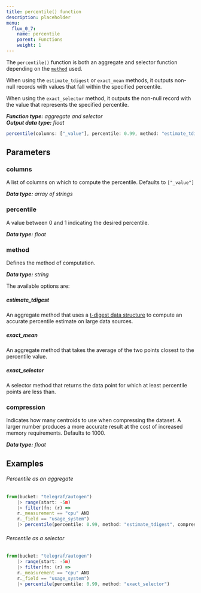 ```yaml
---
title: percentile() function
description: placeholder
menu:
  flux_0_7:
    name: percentile
    parent: Functions
    weight: 1
---
```


The `percentile()` function is both an aggregate and selector function depending on the [`method`](#method) used.

When using the `estimate_tdigest` or `exact_mean` methods, it outputs non-null records with values that fall within the specified percentile.

When using the `exact_selector` method, it outputs the non-null record with the value that represents the specified percentile.

_**Function type:** aggregate and selector_  
_**Output data type:** float_

```js
percentile(columns: ["_value"], percentile: 0.99, method: "estimate_tdigest", compression: 1000)
```

## Parameters

### columns
A list of columns on which to compute the percentile.
Defaults to `["_value"]`

_**Data type:** array of strings_

### percentile
A value between 0 and 1 indicating the desired percentile.

_**Data type:** float_

### method
Defines the method of computation.

_**Data type:** string_

The available options are:

##### estimate_tdigest
An aggregate method that uses a [t-digest data structure](https://github.com/tdunning/t-digest)
to compute an accurate percentile estimate on large data sources.

##### exact_mean
An aggregate method that takes the average of the two points closest to the percentile value.

##### exact_selector
A selector method that returns the data point for which at least percentile points are less than.

### compression
Indicates how many centroids to use when compressing the dataset.
A larger number produces a more accurate result at the cost of increased memory requirements.
Defaults to 1000.

_**Data type:** float_

## Examples

###### Percentile as an aggregate
```js
from(bucket: "telegraf/autogen")
	|> range(start: -5m)
	|> filter(fn: (r) =>
    r._measurement == "cpu" AND
    r._field == "usage_system")
	|> percentile(percentile: 0.99, method: "estimate_tdigest", compression: 1000)
```

###### Percentile as a selector
```js
from(bucket: "telegraf/autogen")
	|> range(start: -5m)
	|> filter(fn: (r) =>
    r._measurement == "cpu" AND
    r._field == "usage_system")
	|> percentile(percentile: 0.99, method: "exact_selector")
```
